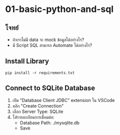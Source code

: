 # 01-basic-python-and-sql

## โจทย์
- ถ้าเราไม่มี data จะ mock ข้อมูลได้อย่างไร?
- มี Script SQL สามารถ Automate ได้อย่างไร?

## Install Library
```
pip install -r requirements.txt
```

## Connect to SQLite Database
1. เปิด "Database Client JDBC" extension ใน VSCode
2. คลิก "Create Connection"
3. เลือก Server Type: SQLite
4. ใส่รายละเอียดการเชื่อมต่อ:
   - Database Path: ./mysqlite.db
   - Save

